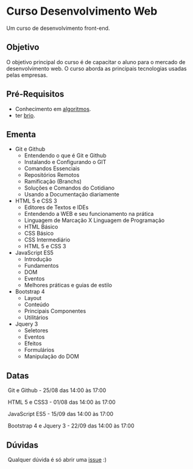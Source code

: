 # Curso Desenvolvimento Web

Um curso de desenvolvimento front-end.

## Objetivo

O objetivo principal do curso é de capacitar o aluno para o mercado de desenvolvimento web. O curso aborda as principais tecnologias usadas pelas empresas.

## Pré-Requisitos

* Conhecimento em [algoritmos](https://www.youtube.com/watch?v=8mei6uVttho&list=PLHz_AreHm4dmSj0MHol_aoNYCSGFqvfXV).
* ter [brio](https://www.youtube.com/watch?v=nEY_v3hYb5U).

## Ementa

* Git e Github
  * Entendendo o que é Git e Github
  * Instalando e Configurando o GIT
  * Comandos Essenciais
  * Repositórios Remotos
  * Ramificação (Branchs)
  * Soluções e Comandos do Cotidiano
  * Usando a Documentação diariamente
* HTML 5 e CSS 3
  * Editores de Textos e IDEs
  * Entendendo a WEB e seu funcionamento na prática
  * Linguagem de Marcação X Linguagem de Programação
  * HTML Básico
  * CSS Básico
  * CSS Intermediário
  * HTML 5 e CSS 3
* JavaScript ES5
  * Introdução
  * Fundamentos
  * DOM
  * Eventos
  * Melhores práticas e guias de estilo
* Bootstrap 4 
  * Layout
  * Conteúdo
  * Principais Componentes
  * Utilitários
* Jquery 3
  * Seletores
  * Eventos
  * Efeitos
  * Formulários
  * Manipulação do DOM



## Datas

​	Git e Github - 25/08 das 14:00 às 17:00

​	HTML 5 e CSS3 - 01/08 das 14:00 às 17:00

​	JavaScript ES5 - 15/09 das 14:00 às 17:00

​	Bootstrap 4 e Jquery 3 - 22/09 das 14:00 às 17:00



## Dúvidas

​	Qualquer dúvida é só abrir uma [issue](https://github.com/joaovitorcavalcante/web-development-course/issues) :)

